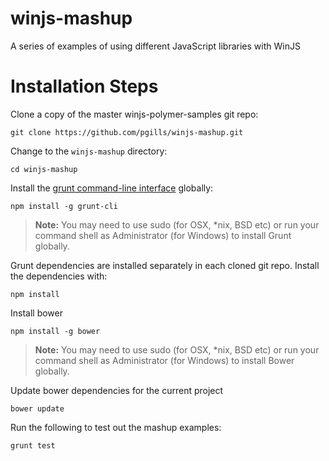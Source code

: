 winjs-mashup
============

A series of examples of using different JavaScript libraries with WinJS

# Installation Steps

Clone a copy of the master winjs-polymer-samples git repo:
```
git clone https://github.com/pgills/winjs-mashup.git
```

Change to the `winjs-mashup` directory:
```
cd winjs-mashup
```

Install the [grunt command-line interface](https://github.com/gruntjs/grunt-cli) globally:
```
npm install -g grunt-cli
```

> **Note:** You may need to use sudo (for OSX, *nix, BSD etc) or run your command shell as Administrator (for Windows) to install Grunt globally.

Grunt dependencies are installed separately in each cloned git repo. Install the dependencies with:
```
npm install
```

Install bower
```
npm install -g bower
```

> **Note:** You may need to use sudo (for OSX, *nix, BSD etc) or run your command shell as Administrator (for Windows) to install Bower globally.

Update bower dependencies for the current project
```
bower update
```

Run the following to test out the mashup examples:
```
grunt test
```
